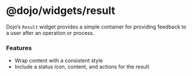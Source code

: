 <span class="citation" data-cites="dojo/widgets/result"><span class="citation" data-cites="dojo/widgets/result"><span class="citation" data-cites="dojo/widgets/result">@dojo/widgets/result</span></span></span>
=================================================================================================================================================================================================================

Dojo’s `Result` widget provides a simple container for providing feedback to a user after an operation or process.

### Features

-   Wrap content with a consistent style
-   Include a status icon, content, and actions for the result
